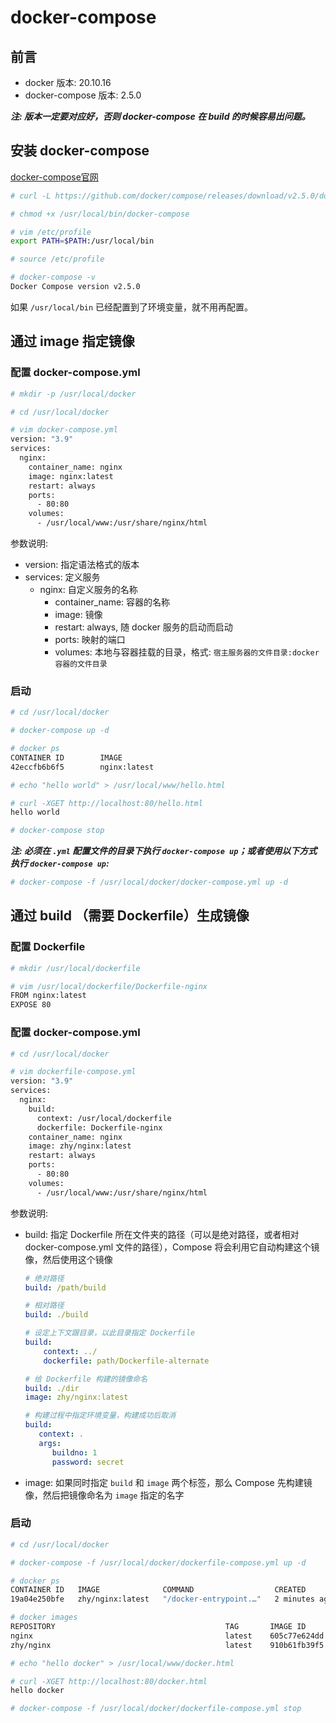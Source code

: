 # docker-compose

## 前言

- docker 版本: 20.10.16
- docker-compose 版本: 2.5.0

***注: 版本一定要对应好，否则 docker-compose 在 build 的时候容易出问题。***

## 安装 docker-compose

[docker-compose官网](https://github.com/docker/compose/releases 'docker-compose')

```bash
# curl -L https://github.com/docker/compose/releases/download/v2.5.0/docker-compose-linux-x86_64 > /usr/local/bin/docker-compose

# chmod +x /usr/local/bin/docker-compose

# vim /etc/profile
export PATH=$PATH:/usr/local/bin

# source /etc/profile

# docker-compose -v
Docker Compose version v2.5.0
```

如果 ```/usr/local/bin``` 已经配置到了环境变量，就不用再配置。

## 通过 image 指定镜像

### 配置 docker-compose.yml

```bash
# mkdir -p /usr/local/docker

# cd /usr/local/docker

# vim docker-compose.yml
version: "3.9"
services:
  nginx:
    container_name: nginx
    image: nginx:latest
    restart: always
    ports:
      - 80:80
    volumes:
      - /usr/local/www:/usr/share/nginx/html
```

参数说明:

- version: 指定语法格式的版本
- services: 定义服务
   - nginx: 自定义服务的名称
      - container_name: 容器的名称
      - image: 镜像
      - restart: always, 随 docker 服务的启动而启动
      - ports: 映射的端口
      - volumes: 本地与容器挂载的目录，格式: ```宿主服务器的文件目录:docker容器的文件目录```

### 启动

```bash
# cd /usr/local/docker

# docker-compose up -d

# docker ps
CONTAINER ID        IMAGE                                               COMMAND                  CREATED             STATUS              PORTS                  NAMES
42eccfb6b6f5        nginx:latest                                        "/docker-entrypoin..."   16 seconds ago      Up 5 seconds        0.0.0.0:80->80/tcp     nginx

# echo "hello world" > /usr/local/www/hello.html

# curl -XGET http://localhost:80/hello.html
hello world

# docker-compose stop
```

***注: 必须在 ```.yml``` 配置文件的目录下执行 ```docker-compose up```；或者使用以下方式执行 ```docker-compose up```:***

```bash
# docker-compose -f /usr/local/docker/docker-compose.yml up -d
```

## 通过 build （需要 Dockerfile）生成镜像

### 配置 Dockerfile

```bash
# mkdir /usr/local/dockerfile

# vim /usr/local/dockerfile/Dockerfile-nginx
FROM nginx:latest
EXPOSE 80
```

### 配置 docker-compose.yml

```bash
# cd /usr/local/docker

# vim dockerfile-compose.yml
version: "3.9"
services:
  nginx:
    build:
      context: /usr/local/dockerfile
      dockerfile: Dockerfile-nginx
    container_name: nginx
    image: zhy/nginx:latest
    restart: always
    ports:
      - 80:80
    volumes:
      - /usr/local/www:/usr/share/nginx/html
```

参数说明:

- build: 指定 Dockerfile 所在文件夹的路径（可以是绝对路径，或者相对 docker-compose.yml 文件的路径），Compose 将会利用它自动构建这个镜像，然后使用这个镜像
    ```yml
    # 绝对路径
    build: /path/build

    # 相对路径
    build: ./build

    # 设定上下文跟目录，以此目录指定 Dockerfile
    build:
        context: ../
        dockerfile: path/Dockerfile-alternate

    # 给 Dockerfile 构建的镜像命名
    build: ./dir
    image: zhy/nginx:latest

    # 构建过程中指定环境变量，构建成功后取消
    build:
       context: .
       args:
          buildno: 1
          password: secret
    ```
- image: 如果同时指定 ```build``` 和 ```image``` 两个标签，那么 Compose 先构建镜像，然后把镜像命名为 ```image``` 指定的名字

### 启动

```bash
# cd /usr/local/docker

# docker-compose -f /usr/local/docker/dockerfile-compose.yml up -d

# docker ps
CONTAINER ID   IMAGE              COMMAND                  CREATED         STATUS         PORTS                                   NAMES
19a04e250bfe   zhy/nginx:latest   "/docker-entrypoint.…"   2 minutes ago   Up 2 minutes   0.0.0.0:8018->80/tcp, :::8018->80/tcp   nginx

# docker images
REPOSITORY                                      TAG       IMAGE ID       CREATED        SIZE
nginx                                           latest    605c77e624dd   4 months ago   141MB
zhy/nginx                                       latest    910b61fb39f5   4 months ago   141MB

# echo "hello docker" > /usr/local/www/docker.html

# curl -XGET http://localhost:80/docker.html
hello docker

# docker-compose -f /usr/local/docker/dockerfile-compose.yml stop
```
